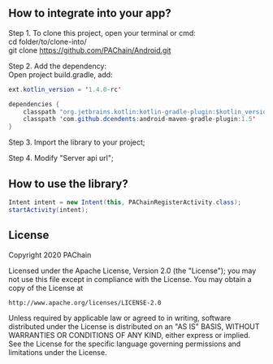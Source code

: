 ## How to integrate into your app?
Step 1. To clone this project, open your terminal or cmd: <br>
cd folder/to/clone-into/ <br>
git clone https://github.com/PAChain/Android.git

Step 2. Add the dependency: <br>
Open project build.gradle, add:
```Java
ext.kotlin_version = '1.4.0-rc'
```

```Java
dependencies {
	classpath "org.jetbrains.kotlin:kotlin-gradle-plugin:$kotlin_version"
	classpath 'com.github.dcendents:android-maven-gradle-plugin:1.5'
}
```

Step 3. Import the library to your project; <br>

Step 4. Modify "Server api url"; <br>

## How to use the library?
```Java
Intent intent = new Intent(this, PAChainRegisterActivity.class);
startActivity(intent);
```

## License
Copyright 2020 PAChain

Licensed under the Apache License, Version 2.0 (the "License"); you may not use this file except in compliance with the License. You may obtain a copy of the License at
```
http://www.apache.org/licenses/LICENSE-2.0
```
Unless required by applicable law or agreed to in writing, software distributed under the License is distributed on an "AS IS" BASIS, WITHOUT WARRANTIES OR CONDITIONS OF ANY KIND, either express or implied. See the License for the specific language governing permissions and limitations under the License.
